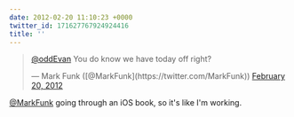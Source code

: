 ```yaml
---
date: 2012-02-20 11:10:23 +0000
twitter_id: 171627767924924416
title: ''
---
```


<blockquote class="twitter-tweet"><p lang="en" dir="ltr"><a href="https://twitter.com/oddEvan?ref_src=twsrc%5Etfw">@oddEvan</a> You do know we have today off right?</p>&mdash; Mark Funk ([@MarkFunk](https://twitter.com/MarkFunk)) <a href="https://twitter.com/MarkFunk/status/171627597929791489?ref_src=twsrc%5Etfw">February 20, 2012</a></blockquote>
<script async src="https://platform.twitter.com/widgets.js" charset="utf-8"></script>

[@MarkFunk](https://twitter.com/MarkFunk) going through an iOS book, so it's like I'm working.
